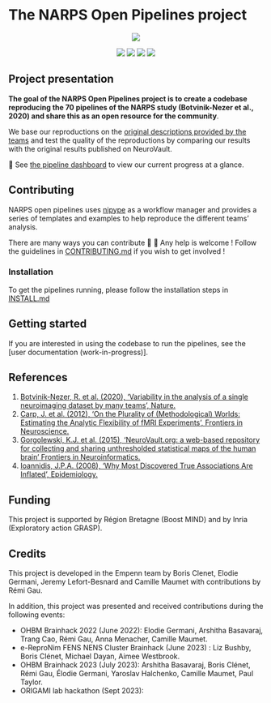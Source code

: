 # The NARPS Open Pipelines project

<p align="center">
	<img src="assets/images/project_illustration.png"/> 
</p>

<p align="center">
    <a href="https://github.com/Inria-Empenn/narps_open_pipelines/actions/workflows/unit_tests.yml" alt="Unit tests status">
        <img src="https://img.shields.io/github/actions/workflow/status/Inria-Empenn/narps_open_pipelines/unit_tests.yml?label=unit%20tests" /></a>
    <a href="https://github.com/Inria-Empenn/narps_open_pipelines/actions/workflows/code_quality.yml" alt="Code quality status">
        <img src="https://img.shields.io/github/actions/workflow/status/Inria-Empenn/narps_open_pipelines/code_quality.yml?label=code%20quality" /></a>
    <a href="https://github.com/Inria-Empenn/narps_open_pipelines/graphs/contributors" alt="Contributors">
        <img src="https://img.shields.io/github/contributors/Inria-Empenn/narps_open_pipelines" /></a>
    <a href="https://github.com/Inria-Empenn/narps_open_pipelines/pulse" alt="Commit activity">
        <img src="https://img.shields.io/github/commit-activity/m/Inria-Empenn/narps_open_pipelines" /></a>
</p>

## Project presentation

**The goal of the NARPS Open Pipelines project is to create a codebase reproducing the 70 pipelines of the NARPS study (Botvinik-Nezer et al., 2020) and share this as an open resource for the community**. 

We base our reproductions on the [original descriptions provided by the teams](https://github.com/poldrack/narps/blob/1.0.1/ImageAnalyses/metadata_files/analysis_pipelines_for_analysis.xlsx) and test the quality of the reproductions by comparing our results with the original results published on NeuroVault.

:vertical_traffic_light: See [the pipeline dashboard](https://github.com/Inria-Empenn/narps_open_pipelines/wiki/pipeline_status) to view our current progress at a glance.

## Contributing

NARPS open pipelines uses [nipype](https://nipype.readthedocs.io/en/latest/index.html) as a workflow manager and provides a series of templates and examples to help reproduce the different teams’ analysis. 

There are many ways you can contribute 🤗 :wave: Any help is welcome ! Follow the guidelines in [CONTRIBUTING.md](/CONTRIBUTING.md) if you wish to get involved !

### Installation

To get the pipelines running, please follow the installation steps in [INSTALL.md](/INSTALL.md)

## Getting started
If you are interested in using the codebase to run the pipelines, see the [user documentation (work-in-progress)].

## References

1. [Botvinik-Nezer, R. et al. (2020), ‘Variability in the analysis of a single neuroimaging dataset by many teams’, Nature.](https://www.nature.com/articles/s41586-020-2314-9)
2. [Carp, J. et al. (2012), ‘On the Plurality of (Methodological) Worlds: Estimating the Analytic Flexibility of fMRI Experiments’, Frontiers in Neuroscience.](https://www.frontiersin.org/articles/10.3389/fnins.2012.00149/full)
3. [Gorgolewski, K.J. et al. (2015), ‘NeuroVault.org: a web-based repository for collecting and sharing unthresholded statistical maps of the human brain’ Frontiers in Neuroinformatics.](https://www.frontiersin.org/articles/10.3389/fninf.2015.00008/full)
4. [Ioannidis, J.P.A. (2008), ‘Why Most Discovered True Associations Are Inflated’, Epidemiology.](https://pubmed.ncbi.nlm.nih.gov/18633328/)

## Funding

This project is supported by Région Bretagne (Boost MIND) and by Inria (Exploratory action GRASP). 

## Credits

This project is developed in the Empenn team by Boris Clenet, Elodie Germani, Jeremy Lefort-Besnard and Camille Maumet with contributions by Rémi Gau.

In addition, this project was presented and received contributions during the following events:
 - OHBM Brainhack 2022 (June 2022): Elodie Germani, Arshitha Basavaraj, Trang Cao, Rémi Gau, Anna Menacher, Camille Maumet.
 - e-ReproNim FENS NENS Cluster Brainhack (June 2023) : Liz Bushby, Boris Clénet, Michael Dayan, Aimee Westbrook.
 - OHBM Brainhack 2023 (July 2023): Arshitha Basavaraj, Boris Clénet, Rémi Gau, Élodie Germani, Yaroslav Halchenko, Camille Maumet, Paul Taylor.
 - ORIGAMI lab hackathon (Sept 2023): 
